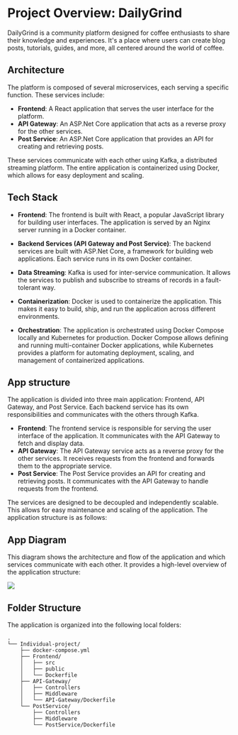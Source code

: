 # Project Overview: DailyGrind

DailyGrind is a community platform designed for coffee enthusiasts to share their knowledge and experiences. It's a place where users can create blog posts, tutorials, guides, and more, all centered around the world of coffee.

## Architecture

The platform is composed of several microservices, each serving a specific function. These services include:

- **Frontend**: A React application that serves the user interface for the platform.
- **API Gateway**: An ASP.Net Core application that acts as a reverse proxy for the other services.
- **Post Service**: An ASP.Net Core application that provides an API for creating and retrieving posts.

These services communicate with each other using Kafka, a distributed streaming platform. The entire application is containerized using Docker, which allows for easy deployment and scaling.

## Tech Stack

- **Frontend**: The frontend is built with React, a popular JavaScript library for building user interfaces. The application is served by an Nginx server running in a Docker container.

- **Backend Services (API Gateway and Post Service)**: The backend services are built with ASP.Net Core, a framework for building web applications. Each service runs in its own Docker container.

- **Data Streaming**: Kafka is used for inter-service communication. It allows the services to publish and subscribe to streams of records in a fault-tolerant way.

- **Containerization**: Docker is used to containerize the application. This makes it easy to build, ship, and run the application across different environments.

- **Orchestration**: The application is orchestrated using Docker Compose locally and Kubernetes for production. Docker Compose allows defining and running multi-container Docker applications, while Kubernetes provides a platform for automating deployment, scaling, and management of containerized applications.

## App structure

The application is divided into three main application: Frontend, API Gateway, and Post Service. Each backend service has its own responsibilities and communicates with the others through Kafka.

- **Frontend**: The frontend service is responsible for serving the user interface of the application. It communicates with the API Gateway to fetch and display data.
- **API Gateway**: The API Gateway service acts as a reverse proxy for the other services. It receives requests from the frontend and forwards them to the appropriate service.
- **Post Service**: The Post Service provides an API for creating and retrieving posts. It communicates with the API Gateway to handle requests from the frontend.

The services are designed to be decoupled and independently scalable. This allows for easy maintenance and scaling of the application. The application structure is as follows:

## App Diagram

This diagram shows the architecture and flow of the application and which services communicate with each other. It provides a high-level overview of the application structure:

![](app_diagram.png)

## Folder Structure

The application is organized into the following local folders:

```
.
└── Individual-project/
    ├── docker-compose.yml
    ├── Frontend/
    │   ├── src
    │   ├── public
    │   └── Dockerfile
    ├── API-Gateway/
    │   ├── Controllers
    │   ├── Middleware
    │   └── API-Gateway/Dockerfile
    └── PostService/
        ├── Controllers
        ├── Middleware
        └── PostService/Dockerfile
```